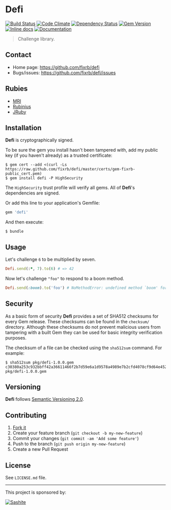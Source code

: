 # Defi

[![Build Status](https://travis-ci.org/fixrb/defi.svg?branch=master)][travis]
[![Code Climate](https://codeclimate.com/github/fixrb/defi/badges/gpa.svg)][codeclimate]
[![Dependency Status](https://gemnasium.com/fixrb/defi.svg)][gemnasium]
[![Gem Version](https://badge.fury.io/rb/defi.svg)][gem]
[![Inline docs](http://inch-ci.org/github/fixrb/defi.svg?branch=master)][inchpages]
[![Documentation](http://img.shields.io/:yard-docs-38c800.svg)][rubydoc]

> Challenge library.

## Contact

* Home page: https://github.com/fixrb/defi
* Bugs/issues: https://github.com/fixrb/defi/issues

## Rubies

* [MRI](https://www.ruby-lang.org/)
* [Rubinius](http://rubini.us/)
* [JRuby](http://jruby.org/)

## Installation

__Defi__ is cryptographically signed.

To be sure the gem you install hasn't been tampered with, add my public key (if you haven't already) as a trusted certificate:

    $ gem cert --add <(curl -Ls https://raw.github.com/fixrb/defi/master/certs/gem-fixrb-public_cert.pem)
    $ gem install defi -P HighSecurity

The `HighSecurity` trust profile will verify all gems.  All of __Defi__'s dependencies are signed.

Or add this line to your application's Gemfile:

```ruby
gem 'defi'
```

And then execute:

    $ bundle

## Usage

Let's challenge `6` to be multiplied by seven.

```ruby
Defi.send(:*, 7).to(6) # => 42
```

Now let's challenge `"foo"` to respond to a boom method.

```ruby
Defi.send(:boom).to('foo') # NoMethodError: undefined method `boom' for "foo":String
```

## Security

As a basic form of security __Defi__ provides a set of SHA512 checksums for
every Gem release.  These checksums can be found in the `checksum/` directory.
Although these checksums do not prevent malicious users from tampering with a
built Gem they can be used for basic integrity verification purposes.

The checksum of a file can be checked using the `sha512sum` command.  For
example:

    $ sha512sum pkg/defi-1.0.0.gem
    c30380a253c932bbff42a36611466f2b7d59e6a1d9578a4989e7b2cfd4078cf9d64e452b0eaa055c5ab88be4816d3f366d7aa705d29bb54e2db9f75d21f36cf7  pkg/defi-1.0.0.gem

## Versioning

__Defi__ follows [Semantic Versioning 2.0](http://semver.org/).

## Contributing

1. [Fork it](https://github.com/fixrb/defi/fork)
2. Create your feature branch (`git checkout -b my-new-feature`)
3. Commit your changes (`git commit -am 'Add some feature'`)
4. Push to the branch (`git push origin my-new-feature`)
5. Create a new Pull Request

## License

See `LICENSE.md` file.

[gem]: https://rubygems.org/gems/defi
[travis]: https://travis-ci.org/fixrb/defi
[codeclimate]: https://codeclimate.com/github/fixrb/defi
[gemnasium]: https://gemnasium.com/fixrb/defi
[inchpages]: http://inch-ci.org/github/fixrb/defi
[rubydoc]: http://rubydoc.info/gems/defi/frames

***

This project is sponsored by:

[![Sashite](http://sashite.com/img/sashite.png)](http://www.sashite.com/)
